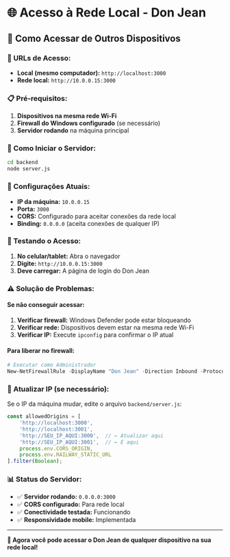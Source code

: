 # 🌐 Acesso à Rede Local - Don Jean

## 📱 Como Acessar de Outros Dispositivos

### 🔗 URLs de Acesso:
- **Local (mesmo computador):** `http://localhost:3000`
- **Rede local:** `http://10.0.0.15:3000`

### 📋 Pré-requisitos:
1. **Dispositivos na mesma rede Wi-Fi**
2. **Firewall do Windows configurado** (se necessário)
3. **Servidor rodando** na máquina principal

### 🚀 Como Iniciar o Servidor:
```bash
cd backend
node server.js
```

### 🔧 Configurações Atuais:
- **IP da máquina:** `10.0.0.15`
- **Porta:** `3000`
- **CORS:** Configurado para aceitar conexões da rede local
- **Binding:** `0.0.0.0` (aceita conexões de qualquer IP)

### 📱 Testando o Acesso:
1. **No celular/tablet:** Abra o navegador
2. **Digite:** `http://10.0.0.15:3000`
3. **Deve carregar:** A página de login do Don Jean

### ⚠️ Solução de Problemas:

#### Se não conseguir acessar:
1. **Verificar firewall:** Windows Defender pode estar bloqueando
2. **Verificar rede:** Dispositivos devem estar na mesma rede Wi-Fi
3. **Verificar IP:** Execute `ipconfig` para confirmar o IP atual

#### Para liberar no firewall:
```powershell
# Executar como Administrador
New-NetFirewallRule -DisplayName "Don Jean" -Direction Inbound -Protocol TCP -LocalPort 3000 -Action Allow
```

### 🔄 Atualizar IP (se necessário):
Se o IP da máquina mudar, edite o arquivo `backend/server.js`:
```javascript
const allowedOrigins = [
    'http://localhost:3000',
    'http://localhost:3001',
    'http://SEU_IP_AQUI:3000',  // ← Atualizar aqui
    'http://SEU_IP_AQUI:3001',  // ← E aqui
    process.env.CORS_ORIGIN,
    process.env.RAILWAY_STATIC_URL
].filter(Boolean);
```

### 📊 Status do Servidor:
- ✅ **Servidor rodando:** `0.0.0.0:3000`
- ✅ **CORS configurado:** Para rede local
- ✅ **Conectividade testada:** Funcionando
- ✅ **Responsividade mobile:** Implementada

---
**🎯 Agora você pode acessar o Don Jean de qualquer dispositivo na sua rede local!**
